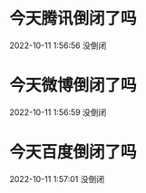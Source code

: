 # 今天腾讯倒闭了吗

2022-10-11 1:56:56 没倒闭

# 今天微博倒闭了吗

2022-10-11 1:56:59 没倒闭

# 今天百度倒闭了吗

2022-10-11 1:57:01 没倒闭

